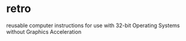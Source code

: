 # retro
reusable computer instructions for use with 32-bit Operating Systems without Graphics Acceleration
